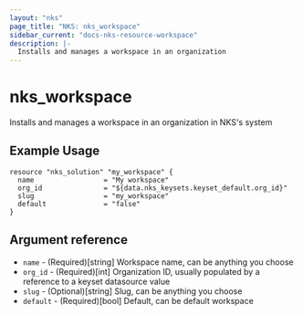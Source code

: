 ```yaml
---
layout: "nks"
page_title: "NKS: nks_workspace"
sidebar_current: "docs-nks-resource-workspace"
description: |-
  Installs and manages a workspace in an organization
---
```


# nks\_workspace

Installs and manages a workspace in an organization in NKS's system

## Example Usage

```hcl
resource "nks_solution" "my_workspace" {
  name                 = "My workspace"
  org_id               = "${data.nks_keysets.keyset_default.org_id}"
  slug                 = "my_workspace"
  default              = "false"
}
```

## Argument reference

* `name` - (Required)[string] Workspace name, can be anything you choose
* `org_id` - (Required)[int] Organization ID, usually populated by a reference to a keyset datasource value
* `slug` - (Optional)[string] Slug, can be anything you choose
* `default` - (Required)[bool] Default, can be default workspace
